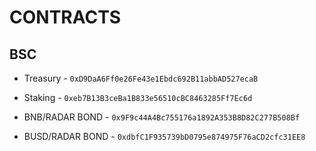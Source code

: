 # CONTRACTS

## BSC
* Treasury - `0xD9DaA6Ff0e26Fe43e1Ebdc692B11abbAD527ecaB`
* Staking - `0xeb7B13B3ceBa1B833e56510cBC8463285Ff7Ec6d`

* BNB/RADAR BOND - `0x9F9c44A4Bc755176a1892A353B8D82C277B508Bf`
* BUSD/RADAR BOND - `0xdbfC1F935739bD0795e874975F76aCD2cfc31EE8`